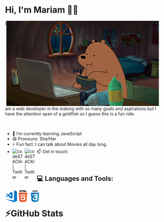 # Hi, I'm Mariam 👋🏽

<img src="https://github.com/MariamV96-codes/MariamV96-codes/blob/main/1479814528_webarebears.gif"  align="right"/>

I am a web developer in the making with so many goals and aspirations but I have the attention span of a goldfish so I guess this is a fun ride.
<br >
<br >
<br >


- 🌱 I’m currently learning JavaScript
- 😄 Pronouns: She/Her
- ⚡ Fun fact: I can talk about Movies all day long.
- 📫 Get in touch:
[<img align="left" alt="codeSTACKr | Twitter" width="40px" src="https://cdn.jsdelivr.net/npm/simple-icons@v3/icons/twitter.svg" />][twitter] 
     [<img align="left" alt="codeSTACKr | Twitter" width="40px" src="https://cdn.jsdelivr.net/npm/simple-icons@v3/icons/dev-dot-to.svg" />][dev] 

<br >

## 💻 Languages and Tools:  


<img align="left" alt="Visual Studio Code" width="39px" src="https://raw.githubusercontent.com/github/explore/80688e429a7d4ef2fca1e82350fe8e3517d3494d/topics/visual-studio-code/visual-studio-code.png" />
<img align="left" alt="HTML5" width="39px" src="https://raw.githubusercontent.com/github/explore/80688e429a7d4ef2fca1e82350fe8e3517d3494d/topics/html/html.png" />
<img align="left" alt="CSS3" width="39px" src="https://raw.githubusercontent.com/github/explore/80688e429a7d4ef2fca1e82350fe8e3517d3494d/topics/css/css.png" />

 <br>
 
 # ⚡GitHub Stats

[twitter]: https://twitter.com/MariamV_96
[dev]: https://dev.to/mariamv_96

